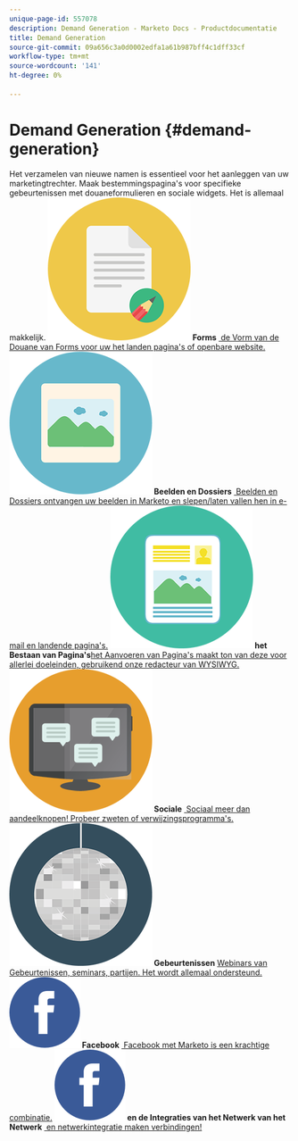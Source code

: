 ```yaml
---
unique-page-id: 557078
description: Demand Generation - Marketo Docs - Productdocumentatie
title: Demand Generation
source-git-commit: 09a656c3a0d0002edfa1a61b987bff4c1dff33cf
workflow-type: tm+mt
source-wordcount: '141'
ht-degree: 0%

---
```



# Demand Generation {#demand-generation}

Het verzamelen van nieuwe namen is essentieel voor het aanleggen van uw marketingtrechter. Maak bestemmingspagina&#39;s voor specifieke gebeurtenissen met douaneformulieren en sociale widgets. Het is allemaal makkelijk.
**![Forms &#x200B;](assets/documents-bookmarks-16.png) Forms** [&#x200B; de Vorm van de Douane van Forms voor uw het landen pagina&#39;s of openbare website.](https://docs.marketo.com/display/DOCS/Forms)     **![Beelden en Dossiers &#x200B;](assets/graphic-design-tools-06.png) Beelden en Dossiers** [&#x200B; Beelden en Dossiers ontvangen uw beelden in Marketo en slepen/laten vallen hen in e-mail en landende pagina&#39;s.](https://docs.marketo.com/display/DOCS/Images+and+Files)     **![het Bestaan van Pagina&#39;s &#x200B;](assets/office-artboard-80.png) het Bestaan van Pagina&#39;s** [&#x200B; het Aanvoeren van Pagina&#39;s maakt ton van deze voor allerlei doeleinden, gebruikend onze redacteur van WYSIWYG.](https://docs.marketo.com/pages/viewpage.action?pageId=2359689)     **![Sociale &#x200B;](assets/chat-messages-18.png) Sociale** [&#x200B; Sociaal meer dan aandeelknopen! Probeer zweten of verwijzingsprogramma&#39;s.](https://docs.marketo.com/display/DOCS/Social)     **![Gebeurtenissen &#x200B;](assets/party-10.png) Gebeurtenissen** [&#x200B; Webinars van Gebeurtenissen, seminars, partijen. Het wordt allemaal ondersteund.](https://docs.marketo.com/pages/viewpage.action?pageId=2949755)     **![Facebook &#x200B;](assets/facebook-icon.png) Facebook** [&#x200B; Facebook met Marketo is een krachtige combinatie.](https://docs.marketo.com/display/DOCS/Facebook)     **![en de Integraties van het Netwerk van het Netwerk &#x200B;](assets/facebook-icon.png) en de Integraties van het Netwerk van het Netwerk** [&#x200B; en netwerkintegratie maken verbindingen!](https://docs.marketo.com/display/DOCS/Ad+Network+Integrations)

